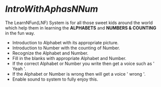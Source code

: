 # _**IntroWithAphasNNum**_ #

The LearnNFun(LNF) System is for all those sweet kids around the world which help them in learning the **ALPHABETS** and **NUMBERS & COUNTING** in the fun way.

  * Introduction to Alphabet with its appropriate picture.
  * Introduction to Number with the counting of Number.
  * Recognize the Alphabet and Number.
  * Fill in the blanks with appropriate Alphabet and Number.
  * If the correct Alphabet or Number you write then get a voice such as ' Yeah '.
  * If the Alphabet or Number is wrong then will get a voice ' wrong '.
  * Enable sound to system to fully enjoy this.